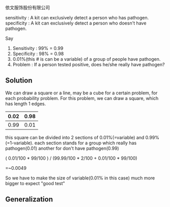 依文服饰股份有限公司

sensitivity : A kit can exclusively detect a person who has pathogen.
specificity : A kit can exclusively detect a person who doesn't have pathogen.

Say
1. Sensitivity : 99% = 0.99
2. Specificity : 98% = 0.98
3. 0.01%(this # is can be a variable) of a group of people have pathogen.
4. Problem : If a person tested positive, does he/she really have pathogen?

## Solution

We can draw a square or a line, may be a cube for a certain problem, for each probability problem.
For this problem, we can draw a square, which has length 1 edges.

| 0.02 | 0.98 |
| --- | --- |
| 0.99 | 0.01 |

this square can be divided into 2 sections of 0.01%(=variable) and 0.99%(=1-variable).
each section stands for a group which really has pathogen(0.01)
another for don't have pathogen(0.99)

( 0.01/100 * 99/100 ) / (99.99/100 * 2/100 + 0.01/100 * 99/100)

=~0.0049


So we have to make the size of variable(0.01% in this case) much more bigger to expect "good test"

## Generalization
